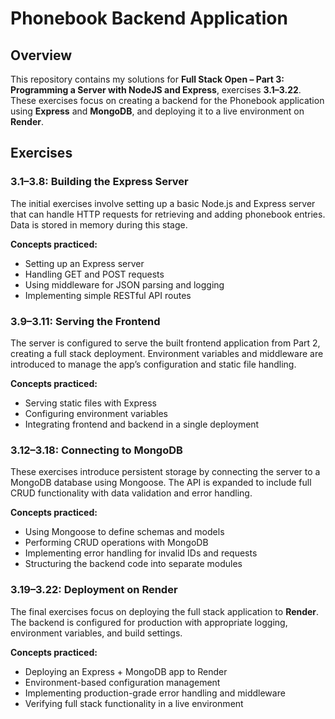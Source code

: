 # Phonebook Backend Application  

## Overview  
This repository contains my solutions for **Full Stack Open – Part 3: Programming a Server with NodeJS and Express**, exercises **3.1–3.22**.  
These exercises focus on creating a backend for the Phonebook application using **Express** and **MongoDB**, and deploying it to a live environment on **Render**.

## Exercises  

### 3.1–3.8: Building the Express Server  
The initial exercises involve setting up a basic Node.js and Express server that can handle HTTP requests for retrieving and adding phonebook entries. Data is stored in memory during this stage.

**Concepts practiced:**  
- Setting up an Express server  
- Handling GET and POST requests  
- Using middleware for JSON parsing and logging  
- Implementing simple RESTful API routes  

### 3.9–3.11: Serving the Frontend  
The server is configured to serve the built frontend application from Part 2, creating a full stack deployment. Environment variables and middleware are introduced to manage the app’s configuration and static file handling.

**Concepts practiced:**  
- Serving static files with Express  
- Configuring environment variables  
- Integrating frontend and backend in a single deployment  

### 3.12–3.18: Connecting to MongoDB  
These exercises introduce persistent storage by connecting the server to a MongoDB database using Mongoose. The API is expanded to include full CRUD functionality with data validation and error handling.

**Concepts practiced:**  
- Using Mongoose to define schemas and models  
- Performing CRUD operations with MongoDB  
- Implementing error handling for invalid IDs and requests  
- Structuring the backend code into separate modules  

### 3.19–3.22: Deployment on Render  
The final exercises focus on deploying the full stack application to **Render**. The backend is configured for production with appropriate logging, environment variables, and build settings.

**Concepts practiced:**  
- Deploying an Express + MongoDB app to Render  
- Environment-based configuration management  
- Implementing production-grade error handling and middleware  
- Verifying full stack functionality in a live environment  
